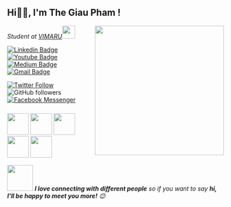 <h2>Hi🙏🏻, I'm The Giau Pham !</h2>
<p>
<img align='right' src="https://media.giphy.com/media/UAUtB4Oi9U4EM/giphy.gif" width="300">
<em>Student at <a href="http://vimaru.edu.vn">VIMARU</a><img src="https://media.giphy.com/media/WUlplcMpOCEmTGBtBW/giphy.gif" width="30"> 
</em>
</p>


[![Linkedin Badge](https://img.shields.io/badge/-jpeace08-blue?style=flat-square&logo=Linkedin&logoColor=white&link=https://www.linkedin.com/in/pham-the-giau-301a731bb/)](https://www.linkedin.com/in/pham-the-giau-301a731bb/)
[![Youtube Badge](https://img.shields.io/badge/-jpeace08-darkred?style=flat-square&logo=youtube&logoColor=white&link=https://www.youtube.com/channel/UCZlXqy3TLbGWceO8ZARR4TQ)](https://www.youtube.com/channel/UCZlXqy3TLbGWceO8ZARR4TQ)
[![Medium Badge](https://img.shields.io/badge/-@phamgiau2024-03a57a?style=flat-square&labelColor=000000&logo=Medium&link=https://medium.com/@phamgiau2024)](https://medium.com/@phamgiau2024)
[![Gmail Badge](https://img.shields.io/badge/-phamgiau2024@gmail.com-c14438?style=flat-square&logo=Gmail&logoColor=white&link=mailto:phamgiau2024@gmail.com)](mailto:phamgiau2024@gmail.com)


[![Twitter Follow](https://img.shields.io/twitter/follow/jpeace_08?label=Follow)](https://twitter.com/jpeace_08)
![GitHub followers](https://img.shields.io/github/followers/jpeace08?label=Follow&style=social)
[![Facebook Messenger](https://img.shields.io/badge/Messenger-00B2FF?style=badge&logo=messenger&logoColor=white)](https://www.facebook.com/messages/t/jpeace08)

###

<img src="https://media.giphy.com/media/12oufCB0MyZ1Go/giphy.gif" width="50"></h2>
<img src="https://media.giphy.com/media/12oufCB0MyZ1Go/giphy.gif" width="50"></h2>
<img src="https://media.giphy.com/media/12oufCB0MyZ1Go/giphy.gif" width="50"></h2>
<img src="https://media.giphy.com/media/12oufCB0MyZ1Go/giphy.gif" width="50"></h2>
<img src="https://media.giphy.com/media/12oufCB0MyZ1Go/giphy.gif" width="50"></h2>



<img src="https://media.giphy.com/media/LnQjpWaON8nhr21vNW/giphy.gif" width="60"> <em><b>I love connecting with different people</b> so if you want to say <b>hi, I'll be happy to meet you more!</b> 😊</em>

